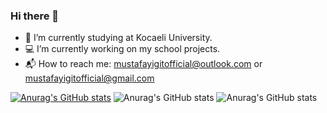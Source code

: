 ### Hi there 👋

- :book: I’m currently studying at Kocaeli University.
- :computer: I’m currently working on my school projects.
- :mailbox_with_mail: How to reach me: mustafayigitofficial@outlook.com or  mustafayigitofficial@gmail.com


[![Anurag's GitHub stats](https://github-readme-stats.vercel.app/api?username=mustafayigit34)](https://github.com/mustafayigit34/github-readme-stats)
![Anurag's GitHub stats](https://github-readme-stats.vercel.app/api?username=mustafayigit34&hide=contribs,prs)
![Anurag's GitHub stats](https://github-readme-stats.vercel.app/api?username=mustafayigit34&show_icons=true&theme=radical)
